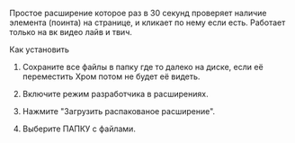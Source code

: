Простое расширение которое раз в 30 секунд проверяет наличие элемента (поинта) на странице, и кликает по нему если есть. Работает только на вк видео лайв и твич. 


Как установить
1. Сохраните все файлы в папку где то далеко на диске, если её переместить Хром потом не будет её видеть.

2. Включите режим разработчика в расширениях.

3. Нажмите "Загрузить распакованое расширение".

4. Выберите ПАПКУ с файлами.
